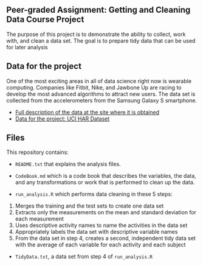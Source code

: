 Peer-graded Assignment: Getting and Cleaning Data Course Project
----------------------------------------------------------------

The purpose of this project is to demonstrate the ability to collect,
work with, and clean a data set. The goal is to prepare tidy data that
can be used for later analysis

Data for the project
--------------------

One of the most exciting areas in all of data science right now is
wearable computing. Companies like Fitbit, Nike, and Jawbone Up are
racing to develop the most advanced algorithms to attract new users. The
data set is collected from the accelerometers from the Samsung Galaxy S
smartphone.

-   [Full description of the data at the site where it is
    obtained](http://archive.ics.uci.edu/ml/datasets/Human+Activity+Recognition+Using+Smartphones)
    </br>
-   [Data for the project: UCI HAR
    Dataset](https://d396qusza40orc.cloudfront.net/getdata%2Fprojectfiles%2FUCI%20HAR%20Dataset.zip)

Files
-----

This repository contains:

-   `README.txt` that explains the analysis files.

-   `CodeBook.md` which is a code book that describes the variables, the
    data, and any transformations or work that is performed to clean up
    the data.

-   `run_analysis.R` which performs data cleaning in these 5 steps:

1.  Merges the training and the test sets to create one data set
2.  Extracts only the measurements on the mean and standard deviation
    for each measurement
3.  Uses descriptive activity names to name the activities in the data
    set
4.  Appropriately labels the data set with descriptive variable names
5.  From the data set in step 4, creates a second, independent tidy data
    set with the average of each variable for each activity and each
    subject

-   `TidyData.txt`, a data set from step 4 of `run_analysis.R`
